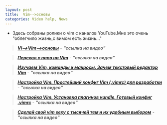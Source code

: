 ```yaml
---
layout: post
title:  Vim-->основы
categories: Video help, News
---
```


- Здесь собраны ролики о vim с каналов YouTube.Мне это очень "облегчило жизнь,с вимом есть жизнь..."

><a class="blu" href="https://disk.yandex.ru/i/C1wTKtdMliES5g" target="_blank" >***Vi-->Vim-->основы***</a> - 
>***"ссылка на видео"***


><a class="blu" href="https://disk.yandex.ru/i/7Ny4-iBtAN_0KQ" target="_blank" >***Переход с nano на Vim***</a> - 
>***"ссылка на видео"***

><a class="blu" href="https://disk.yandex.ru/i/ghMJpi3ekmNagQ" target="_blank" >***Изучаем Vim, команды и макросы. Зачем текстовый редактор Vim***</a> - 
>***"ссылка на видео"***

><a class="blu" href="https://disk.yandex.ru/i/m-H9WfCoXIUQnw" target="_blank" >***Настройка Vim. Простейший конфиг Vim (.vimrc) для разработки***</a> - 
>***"ссылка на видео"***

><a class="blu" href="https://disk.yandex.ru/i/Pw96BOl6bsOKwA" target="_blank" >***Настройка Vim. Установка плагинов vundle. Готовый конфиг .vimrc***</a> - 
>***"ссылка на видео"***

><a class="blu" href="https://disk.yandex.ru/i/Cudb6EyLD12U_w" target="_blank" >***Сделай свой vim sexy с тысячей тем и их удобным выбором***</a> - 
>***"ссылка на видео"***


<head>
<style>

a:link {
  text-decoration: none;
}
a:visited {
  text-decoration: none;
}
a:hover {
  text-decoration: underline;
}
a:active {
  text-decoration: underline;
}

</style>
</head>